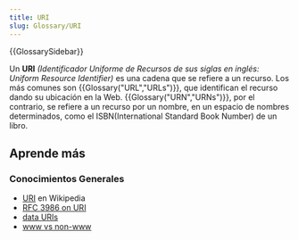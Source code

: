 ```yaml
---
title: URI
slug: Glossary/URI
---
```


{{GlossarySidebar}}

Un **URI** _(Identificador Uniforme de Recursos de sus siglas en inglés: Uniform Resource Identifier)_ es una cadena que se refiere a un recurso. Los más comunes son {{Glossary("URL","URLs")}}, que identifican el recurso dando su ubicación en la Web. {{Glossary("URN","URNs")}}, por el contrario, se refiere a un recurso por un nombre, en un espacio de nombres determinados, como el ISBN(International Standard Book Number) de un libro.

## Aprende más

### Conocimientos Generales

- [URI](https://es.wikipedia.org/wiki/URI) en Wikipedia
- [RFC 3986 on URI](http://tools.ietf.org/html/rfc3986)
- [data URIs](/es/docs/Web/HTTP/data_URIs)
- [www vs non-www](/es/docs/URI/www_vs_non-www_URLs)
